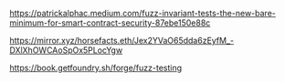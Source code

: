 https://patrickalphac.medium.com/fuzz-invariant-tests-the-new-bare-minimum-for-smart-contract-security-87ebe150e88c

https://mirror.xyz/horsefacts.eth/Jex2YVaO65dda6zEyfM_-DXlXhOWCAoSpOx5PLocYgw

https://book.getfoundry.sh/forge/fuzz-testing